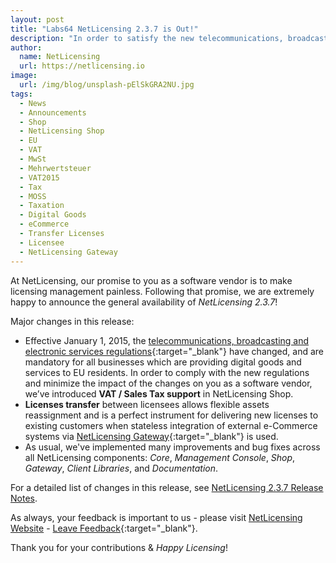 ```yaml
---
layout: post
title: "Labs64 NetLicensing 2.3.7 is Out!"
description: "In order to satisfy the new telecommunications, broadcasting and electronic services rules we’ve introduced VAT/Sales Tax ID Support in NetLicensing Shop"
author:
  name: NetLicensing
  url: https://netlicensing.io
image:
  url: /img/blog/unsplash-pElSkGRA2NU.jpg
tags:
  - News
  - Announcements
  - Shop
  - NetLicensing Shop
  - EU
  - VAT
  - MwSt
  - Mehrwertsteuer
  - VAT2015
  - Tax
  - MOSS
  - Taxation
  - Digital Goods
  - eCommerce
  - Transfer Licenses
  - Licensee
  - NetLicensing Gateway
---
```


At NetLicensing, our promise to you as a software vendor is to make licensing management painless. Following that promise, we are extremely happy to announce the general availability of *NetLicensing 2.3.7*!

Major changes in this release:

* Effective January 1, 2015, the [telecommunications, broadcasting and electronic services regulations](https://ec.europa.eu/taxation_customs/business/vat/telecommunications-broadcasting-electronic-services/content/guide-vat-mini-one-stop-shop-moss){:target="_blank"} have changed, and are mandatory for all businesses which are providing digital goods and services to EU residents. In order to comply with the new regulations and minimize the impact of the changes on you as a software vendor, we’ve introduced **VAT / Sales Tax support** in NetLicensing Shop.
* **Licenses transfer** between licensees allows flexible assets reassignment and is a perfect instrument for delivering new licenses to existing customers when stateless integration of external e-Commerce systems via [NetLicensing Gateway](https://github.com/Labs64/NetLicensing-Gateway){:target="_blank"} is used.
* As usual, we've implemented many improvements and bug fixes across all NetLicensing components: *Core*, *Management Console*, *Shop*, *Gateway*, *Client Libraries*, and *Documentation*.

For a detailed list of changes in this release, see [NetLicensing 2.3.7 Release Notes](https://netlicensing.io/wiki/netlicensing-2-3-7-final).

As always, your feedback is important to us - please visit [NetLicensing Website](https://netlicensing.io) - [Leave Feedback](https://github.com/Labs64/NetLicensing-Community/){:target="_blank"}.

Thank you for your contributions & *Happy Licensing*!
